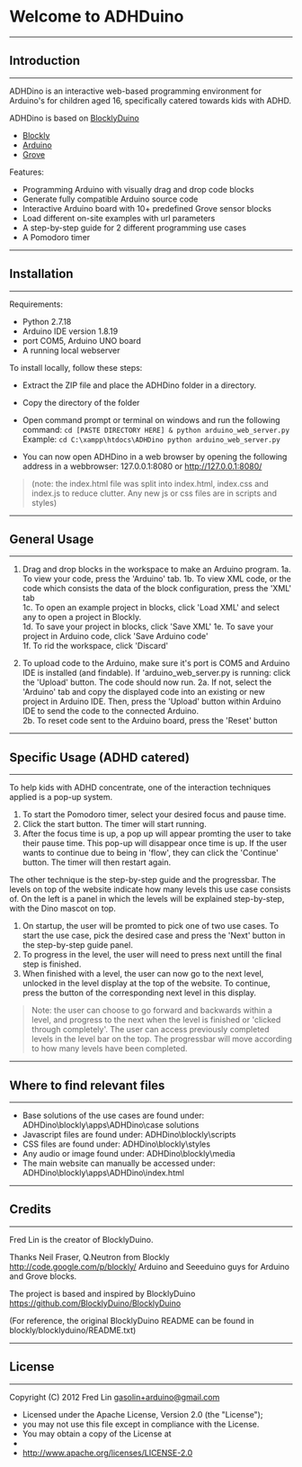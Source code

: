 # Welcome to ADHDuino

-----------------
## Introduction
-----------------

ADHDino is an interactive web-based programming environment for Arduino's for children aged 16, specifically catered towards kids with ADHD.

ADHDino is based on [BlocklyDuino](https://github.com/BlocklyDuino/BlocklyDuino)

* [Blockly](https://developers.google.com/blockly/)
* [Arduino](http://www.arduino.cc/)
* [Grove](http://www.seeedstudio.com/wiki/GROVE_-_Starter_Kit_V1.1b)

Features:
* Programming Arduino with visually drag and drop code blocks
* Generate fully compatible Arduino source code
* Interactive Arduino board with 10+ predefined Grove sensor blocks
* Load different on-site examples with url parameters
* A step-by-step guide for 2 different programming use cases
* A Pomodoro timer
-----------------
## Installation
-----------------

Requirements:
- Python 2.7.18
- Arduino IDE version 1.8.19
- port COM5, Arduino UNO board
- A running local webserver

To install locally, follow these steps:

- Extract the ZIP file and place the ADHDino folder in a directory.

- Copy the directory of the folder

- Open command prompt or terminal on windows and run the following command: `cd [PASTE DIRECTORY HERE] & python arduino_web_server.py`
Example: `cd C:\xampp\htdocs\ADHDino python arduino_web_server.py`

- You can now open ADHDino in a web browser by opening the following address in a webbrowser: 127.0.0.1:8080 or http://127.0.0.1:8080/ 

> (note: the index.html file was split into index.html, index.css and index.js to reduce clutter. Any new js or css files are in scripts and styles)


-----------------
## General Usage
-----------------
1. Drag and drop blocks in the workspace to make an Arduino program. 
   1a. To view your code, press the 'Arduino' tab. 
   1b. To view XML code, or the code which consists the data of the block configuration, press the 'XML' tab	
   1c. To open an example project in blocks, click 'Load XML' and select any to open a project in Blockly.	
   1d. To save your project in blocks, click 'Save XML'	
   1e. To save your project in Arduino code, click 'Save Arduino code'	
   1f. To rid the workspace, click 'Discard'

2. To upload code to the Arduino, make sure it's port is COM5 and Arduino IDE is installed (and findable). If 'arduino_web_server.py is running: click the 'Upload' button. The code should now run.
   2a. If not, select the 'Arduino' tab and copy the displayed code into an existing or new project in Arduino IDE. Then, press the 'Upload' button within Arduino IDE to send the code to the connected Arduino. 	
   2b. To reset code sent to the Arduino board, press the 'Reset' button

-----------------
## Specific Usage (ADHD catered)
-----------------
To help kids with ADHD concentrate, one of the interaction techniques applied is a pop-up system.
1. To start the Pomodoro timer, select your desired focus and pause time.
2. Click the start button. The timer will start running.
3. After the focus time is up, a pop up will appear promting the user to take their pause time. This pop-up will disappear once time is up. If the user wants to continue due to being in 'flow', they can click the 'Continue' button. The timer will then restart again.

The other technique is the step-by-step guide and the progressbar. The levels on top of the website indicate how many levels this use case consists of. On the left is a panel in which the levels will be explained step-by-step, with the Dino mascot on top. 
1. On startup, the user will be promted to pick one of two use cases. To start the use case, pick the desired case and press the 'Next' button in the step-by-step guide panel.
2. To progress in the level, the user will need to press next untill the final step is finished.
3. When finished with a level, the user can now go to the next level, unlocked in the level display at the top of the website. To continue, press the button of the corresponding next level in this display.

> Note: the user can choose to go forward and backwards within a level, and progress to the next when the level is finished or 'clicked through completely'. The user can access previously completed levels in the level bar on the top.
The progressbar will move according to how many levels have been completed.


-----------------
## Where to find relevant files
-----------------

- Base solutions of the use cases are found under: ADHDino\blockly\apps\ADHDino\case solutions
- Javascript files are found under: ADHDino\blockly\scripts
- CSS files are found under: ADHDino\blockly\styles
- Any audio or image found under: ADHDino\blockly\media
- The main website can manually be accessed under: ADHDino\blockly\apps\ADHDino\index.html
 
-----------------
## Credits
-----------------
Fred Lin is the creator of BlocklyDuino.

Thanks Neil Fraser, Q.Neutron from Blockly 
http://code.google.com/p/blockly/
Arduino and Seeeduino guys for Arduino and Grove blocks.

The project is based and inspired by BlocklyDuino
https://github.com/BlocklyDuino/BlocklyDuino

(For reference, the original BlocklyDuino README can be found in blockly/blocklyduino/README.txt)

-----------------
## License
-----------------
Copyright (C) 2012 Fred Lin gasolin+arduino@gmail.com

 * Licensed under the Apache License, Version 2.0 (the "License");
 * you may not use this file except in compliance with the License.
 * You may obtain a copy of the License at
 *
 *   http://www.apache.org/licenses/LICENSE-2.0

